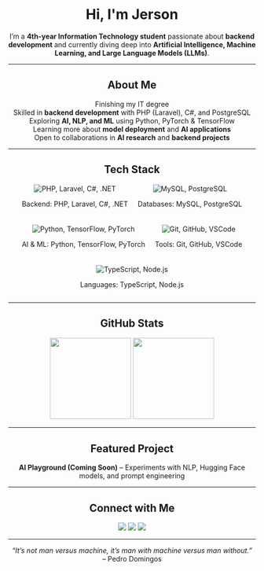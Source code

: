<div align="center">

# Hi, I'm Jerson  

I’m a **4th-year Information Technology student** passionate about **backend development** and currently diving deep into **Artificial Intelligence, Machine Learning, and Large Language Models (LLMs)**.  

---

<h2> About Me</h2>

Finishing my IT degree  
Skilled in **backend development** with PHP (Laravel), C#, and PostgreSQL  
Exploring **AI, NLP, and ML** using Python, PyTorch & TensorFlow  
Learning more about **model deployment** and **AI applications**  
Open to collaborations in **AI research** and **backend projects**  

---

<h2> Tech Stack</h2>

<div style="display: flex; justify-content: center; gap: 20px; flex-wrap: wrap;">
  <div>
    <img src="https://skillicons.dev/icons?i=php,laravel,cs,dotnet" alt="PHP, Laravel, C#, .NET" />
    <p>Backend: PHP, Laravel, C#, .NET</p>
  </div>
  <div>
    <img src="https://skillicons.dev/icons?i=mysql,postgres" alt="MySQL, PostgreSQL" />
    <p>Databases: MySQL, PostgreSQL</p>
  </div>
  <div>
    <img src="https://skillicons.dev/icons?i=python,tensorflow,pytorch" alt="Python, TensorFlow, PyTorch" />
    <p>AI & ML: Python, TensorFlow, PyTorch</p>
  </div>
  <div>
    <img src="https://skillicons.dev/icons?i=git,github,vscode" alt="Git, GitHub, VSCode" />
    <p>Tools: Git, GitHub, VSCode</p>
  </div>
  <div>
    <img src="https://skillicons.dev/icons?i=typescript,nodejs" alt="TypeScript, Node.js" />
    <p>Languages: TypeScript, Node.js</p>
  </div>
</div>

---

<h2> GitHub Stats</h2>

<p align="center">
  <img src="https://github-readme-stats.vercel.app/api?username=Jersonnn&show_icons=true&count_private=true&theme=tokyonight" height="165">
  <img src="https://github-readme-stats.vercel.app/api/top-langs/?username=Jersonnn&layout=compact&theme=tokyonight" height="165">
</p>  

---

<h2> Featured Project</h2>

**AI Playground (Coming Soon)** – Experiments with NLP, Hugging Face models, and prompt engineering  

---

<h2> Connect with Me</h2>

<p align="center">
  <a href="mailto:jersondev03@gmail.com"><img src="https://img.shields.io/badge/Email-D14836?style=for-the-badge&logo=gmail&logoColor=white"></a>
  <a href="https://www.linkedin.com/in/jrsncrxz"><img src="https://img.shields.io/badge/LinkedIn-0077B5?style=for-the-badge&logo=linkedin&logoColor=white"></a>
  <a href="https://jersoncerezo.vercel.app"><img src="https://img.shields.io/badge/Portfolio-000000?style=for-the-badge&logo=vercel&logoColor=white"></a>
</p>  

---

<p align="center"><em>“It’s not man versus machine, it’s man with machine versus man without.”</em><br>– Pedro Domingos</p>


</div>
